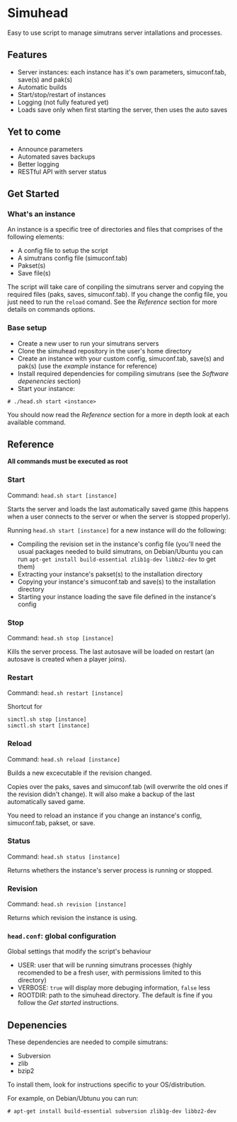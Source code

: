 Simuhead
========

Easy to use script to manage simutrans server intallations and processes.


Features
--------

- Server instances: each instance has it's own parameters, simuconf.tab, save(s) and pak(s)
- Automatic builds
- Start/stop/restart of instances
- Logging (not fully featured yet)
- Loads save only when first starting the server, then uses the auto saves


Yet to come
-----------

- Announce parameters
- Automated saves backups
- Better logging
- RESTful API with server status


Get Started
-----------

### What's an instance

An instance is a specific tree of directories and files that comprises of the following elements:
- A config file to setup the script
- A simutrans config file (simuconf.tab)
- Pakset(s)
- Save file(s)

The script will take care of conpiling the simutrans server and copying the required files (paks, saves, simuconf.tab).
If you change the config file, you just need to run the `reload` comand.
See the *Reference* section for more details on commands options.


### Base setup

- Create a new user to run your simutrans servers
- Clone the simuhead repository in the user's home directory
- Create an instance with your custom config, simuconf.tab, save(s) and pak(s) (use the *example* instance for reference)
- Install required dependencies for compiling simutrans (see the *Software depenencies* section)
- Start your instance:

```# ./head.sh start <instance>```

You should now read the *Reference* section for a more in depth look at each available command.


Reference
---------

**All commands must be executed as root**


### Start

Command: `head.sh start [instance]`

Starts the server and loads the last automatically saved game (this happens when a user connects to the server or when the server is stopped properly).

Running `head.sh start [instance]` for a new instance will do the following:
- Compiling the revision set in the instance's config file (you'll need the usual packages needed to build simutrans, on Debian/Ubuntu you can run `apt-get install build-essential zlib1g-dev libbz2-dev` to get them)
- Extracting your instance's pakset(s) to the installation directory
- Copying your instance's simuconf.tab and save(s) to the installation directory
- Starting your instance loading the save file defined in the instance's config


### Stop

Command: `head.sh stop [instance]`

Kills the server process.
The last autosave will be loaded on restart (an autosave is created when a player joins).


### Restart

Command: `head.sh restart [instance]`

Shortcut for 
```
simctl.sh stop [instance]
simctl.sh start [instance]
```


### Reload

Command: `head.sh reload [instance]`

Builds a new excecutable if the revision changed.

Copies over the paks, saves and simuconf.tab (will overwrite the old ones if the revision didn't change).
It will also make a backup of the last automatically saved game.

You need to reload an instance if you change an instance's config, simuconf.tab, pakset, or save.


### Status

Command: `head.sh status [instance]`

Returns whethers the instance's server process is running or stopped.


### Revision

Command: `head.sh revision [instance]`

Returns which revision the instance is using.


### `head.conf`: global configuration

Global settings that modify the script's behaviour

- USER: user that will be running simutrans processes (highly recomended to be a fresh user, with permissions limited to this directory)
- VERBOSE: `true` will display more debuging information, `false` less
- ROOTDIR: path to the simuhead directory. The default is fine if you follow the *Get started* instructions.


Depenencies
-----------

These dependencies are needed to compile simutrans:

- Subversion
- zlib
- bzip2

To install them, look for instructions specific to your OS/distribution.

For example, on Debian/Ubtunu you can run:

``` # apt-get install build-essential subversion zlib1g-dev libbz2-dev ```